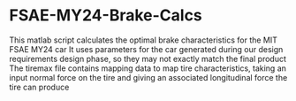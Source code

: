 # FSAE-MY24-Brake-Calcs

This matlab script calculates the optimal brake characteristics for the MIT FSAE MY24 car
It uses parameters for the car generated during our design requirements design phase, so they may not exactly match the final product
The tiremax file contains mapping data to map tire characteristics, taking an input normal force on the tire and giving an associated longitudinal force the tire can produce
